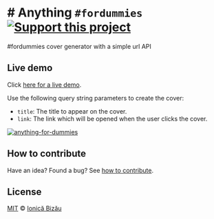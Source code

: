 # # Anything `#fordummies` [![Support this project][donate-now]][paypal-donations]

#fordummies cover generator with a simple url API

## Live demo

Click [here for a live demo](http://ionicabizau.github.io/anything-for-dummies/).

Use the following query string parameters to create the cover:

 - `title`: The title to appear on the cover.
 - `link`: The link which will be opened when the user clicks the cover.

[![anything-for-dummies](http://i.imgur.com/8qC9HWJ.jpg)](http://ionicabizau.github.io/anything-for-dummies/)

## How to contribute
Have an idea? Found a bug? See [how to contribute][contributing].

## License

[MIT][license] © [Ionică Bizău][website]

[paypal-donations]: https://www.paypal.com/cgi-bin/webscr?cmd=_s-xclick&hosted_button_id=RVXDDLKKLQRJW
[donate-now]: http://i.imgur.com/6cMbHOC.png

[license]: http://showalicense.com/?fullname=Ionic%C4%83%20Biz%C4%83u%20%3Cbizauionica%40gmail.com%3E%20(http%3A%2F%2Fionicabizau.net)&year=2015#license-mit
[website]: http://ionicabizau.net
[contributing]: /CONTRIBUTING.md
[docs]: /DOCUMENTATION.md